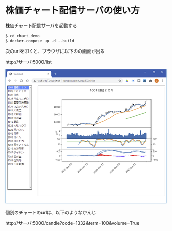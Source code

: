 
# 株価チャート配信サーバの使い方


株価チャート配信サーバを起動する
~~~
$ cd chart_demo
$ docker-compose up -d --build
~~~

次のurlを叩くと、ブラウザに以下のの画面が出る

http://サーバ:5000/list

![chart.png](./chart.png)

個別のチャートのurlは、以下のようなかんじ

http://サーバ:5000/candle?code=1332&term=100&volume=True


